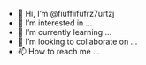 - 👋 Hi, I’m @fiuffiifufrz7urtzj
- 👀 I’m interested in ...
- 🌱 I’m currently learning ...
- 💞️ I’m looking to collaborate on ...
- 📫 How to reach me ...

<!---
fiuffiifufrz7urtzj/fiuffiifufrz7urtzj is a ✨ special ✨ repository because its `README.md` (this file) appears on your GitHub profile.
You can click the Preview link to take a look at your changes.
--->

